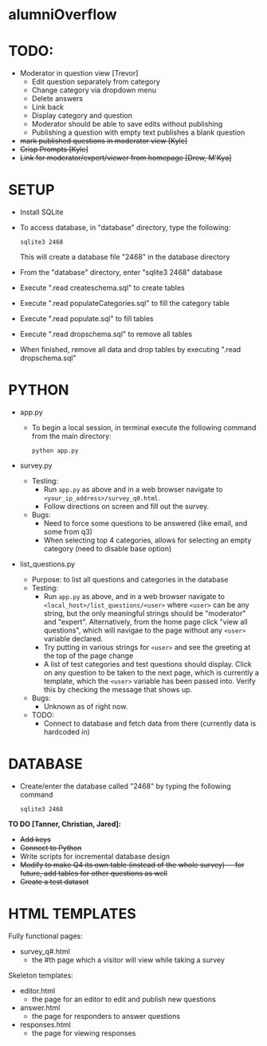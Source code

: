 # alumniOverflow

# TODO:
  * Moderator in question view [Trevor]
    * Edit question separately from category
    * Change category via dropdown menu
    * Delete answers
    * Link back
    * Display category and question
    * Moderator should be able to save edits without publishing
    * Publishing a question with empty text publishes a blank question
  * ~~mark published questions in moderator view [Kyle]~~
  * ~~Crisp Prompts [Kyle]~~
  * ~~Link for moderator/expert/viewer from homepage [Drew, M'Kya]~~

# SETUP
  * Install SQLite
  * To access database, in "database" directory, type the following:
    ```
    sqlite3 2468
    ```
    This will create a database file "2468" in the database directory
    
  * From the "database" directory, enter "sqlite3 2468" database
  * Execute ".read createschema.sql" to create tables
  * Execute ".read populateCategories.sql" to fill the category table
  * Execute ".read populate.sql" to fill tables
  * Execute ".read dropschema.sql" to remove all tables
  * When finished, remove all data and drop tables by executing ".read dropschema.sql"
    
# PYTHON
  * app.py
    * To begin a local session, in terminal execute the following command from the main directory:
      ```
      python app.py
      ```  
  * survey.py
    * Testing:
      * Run `app.py` as above and in a web browser navigate to `<your_ip_address>/survey_q0.html`.
      * Follow directions on screen and fill out the survey.
    * Bugs: 
      * Need to force some questions to be answered (like email, and some from q3)
      * When selecting top 4 categories, allows for selecting an empty category (need to disable base option)

  * list_questions.py
    * Purpose: to list all questions and categories in the database
    * Testing:
      * Run `app.py` as above, and in a web browser navigate to `<local_host>/list_questions/<user>` where `<user>` can be any string, but the only meaningful strings should be "moderator" and "expert". Alternatively, from the home page click "view all questions", which will navigae to the page without any `<user>` variable declared.
      * Try putting in various strings for `<user>` and see the greeting at the top of the page change
      * A list of test categories and test questions should display. Click on any question to be taken to the next page, which is currently a template, which the `<user>` variable has been passed into. Verify this by checking the message that shows up.
    * Bugs:
      * Unknown as of right now.
    * TODO:
      * Connect to database and fetch data from there (currently data is hardcoded in)
# DATABASE
  * Create/enter the database called "2468" by typing the following command
    ```
    sqlite3 2468
    
    ```  
  __TO DO [Tanner, Christian, Jared]:__
  * ~~Add keys~~
  * ~~Connect to Python~~
  * Write scripts for incremental database design
  * ~~Modify to make Q4 its own table (instead of the whole survey) -- for future, add tables for other questions as well~~
  * ~~Create a test dataset~~
  

# HTML TEMPLATES
Fully functional pages:
  * survey_q#.html
    * the #th page which a visitor will view while taking a survey
    
Skeleton templates:
  * editor.html
    * the page for an editor to edit and publish new questions
  * answer.html
    * the page for responders to answer questions
  * responses.html
    * the page for viewing responses
